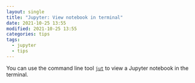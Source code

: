 ```yaml
---
layout: single
title: "Jupyter: View notebook in terminal"
date: 2021-10-25 13:55
modified: 2021-10-25 13:55
categories: tips
tags:
  - jupyter
  - tips
---
```


You can use the command line tool
[`jut`](https://github.com/kracekumar/jut) to view a Jupyter notebook
in the terminal.
